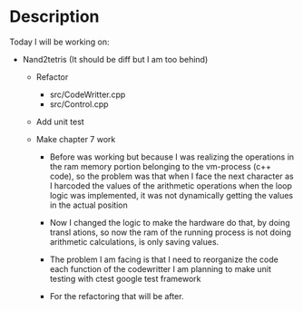 # Description

Today I will be working on:
  - Nand2tetris (It should be diff but I am too behind)

    - Refactor 
      - src/CodeWritter.cpp
      - src/Control.cpp

    - Add unit test
    - Make chapter 7 work

      - Before was working but because I was realizing the operations
        in the ram memory portion belonging to the vm-process (c++ code),
        so the problem was that when I face the next character as I harcoded
        the values of the arithmetic operations when the loop logic was 
        implemented, it was not dynamically getting the values in the actual 
        position

      - Now I changed the logic to make the hardware do that, by doing transl
      ations, so now the ram of the running process is not doing arithmetic
      calculations, is only saving values.

      - The problem I am facing is that I need to reorganize the code
        each function of the codewritter I am planning to make unit testing
        with ctest google test framework

      - For the refactoring that will be after.


        
        
        

